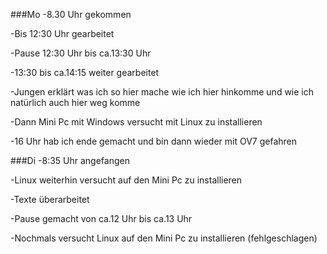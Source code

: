 ###Mo
-8.30 Uhr gekommen

-Bis 12:30 Uhr gearbeitet 

-Pause 12:30 Uhr bis ca.13:30 Uhr 

-13:30 bis ca.14:15 weiter gearbeitet

-Jungen erklärt was ich so hier mache wie ich hier hinkomme und wie ich natürlich auch hier weg komme

-Dann Mini Pc mit Windows versucht mit Linux zu installieren

-16 Uhr hab ich ende gemacht und bin dann wieder mit OV7 gefahren
 
###Di
-8:35 Uhr angefangen 

-Linux weiterhin versucht auf den Mini Pc zu installieren

-Texte überarbeitet

-Pause gemacht von ca.12 Uhr bis ca.13 Uhr

-Nochmals versucht Linux auf den Mini Pc zu installieren (fehlgeschlagen)
